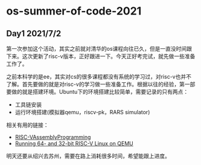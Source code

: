 # os-summer-of-code-2021

## Day1 2021/7/2
第一次参加这个活动，其实之前就对清华的os课程向往已久，但是一直没时间跟下来。这次更新了risc-v版本，正好跟进一下。今天正好考完试，就先做一些准备工作了。

之前本科学的是ee，其实对cs的很多课程都没有系统的学习过，对risc-v也并不了解。首先要做的就是对risc-v的学习做一些准备工作。根据以往的经验，第一部要做的就是搭建环境。Ubuntu下的环境搭建比较简单，需要记录的只有两点：

- 工具链安装
- 运行环境搭建(模拟器qemu，riscv-pk，RARS simulator)

相关有用的链接：
- [RISC-VAssemblyProgramming](https://passlab.github.io/ITSC3181/resources/RISC-VAssemblyProgramming.html)
- [Running 64- and 32-bit RISC-V Linux on QEMU](https://risc-v-getting-started-guide.readthedocs.io/en/latest/linux-qemu.html)

明天还要从绍兴去苏州，需要在路上消耗很多时间，希望能跟上进度。